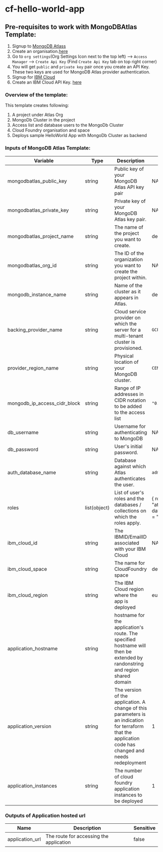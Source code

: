 # cf-hello-world-app
## Pre-requisites to work with MongoDBAtlas Template:
1. Signup to [MongoDB Atlass](https://www.mongodb.com/cloud)
2. Create an organisation.[here](https://cloud.mongodb.com/v2#/preferences/organizations/create)
3. Go to `org settings`(Org Settings Icon next to the top left) --> `Access Manager` --> `Create Api Key` (Find `Create Api Key` tab on top right corner)
4. You will get `public` and `private key` pair once you create an API Key. These two keys are used for MongoDB Atlas provider authentication.
5. Signup for [IBM Cloud](https://cloud.ibm.com)
6. Create an IBM Cloud API Key. [here](https://cloud.ibm.com/iam/apikeys)


### Overview of the template:

This template creates following:
1. A project under Atlas Org
2. MongoDb Cluster in the project
3. Access list and database users to the MongoDb Cluster
4. Cloud Foundry organisation and space
5. Deploys sample HelloWorld App with MongoDb Cluster as backend

### Inputs of MongoDB Atlas Template:
|Variable|Type|Description|Default|
|-----|-----|-----|----|
| mongodbatlas_public_key  |string|Public key of your MongoDB Atlas API key pair |NA|
| mongodbatlas_private_key |string|Private key of your MongoDB Atlas key pair.|NA|
| mongodbatlas_project_name|string|The name of the project you want to create. |demo-project|
| mongodbatlas_org_id      |string|The ID of the organization you want to create the project within.|NA|
| mongodb_instance_name    |string|Name of the cluster as it appears in Atlas.|demo-project|
| backing_provider_name    |string|Cloud service provider on which the server for a multi-tenant cluster is provisioned.|`GCP`|
| provider_region_name       |string|Physical location of your MongoDB cluster.|`CENTRAL_US`|
| mongodb_ip_access_cidr_block    |string|Range of IP addresses in CIDR notation to be added to the access list|`"0.0.0.0/0"`|
| db_username              |string|Username for authenticating to MongoDB|NA|
| db_password              |string|User's initial password.|NA|
| auth_database_name              |string|Database against which Atlas authenticates the user.|`admin`|
| roles              |list(object)|List of user's roles and the databases / collections on which the roles apply.|{ role_name = "atlasAdmin" database_name = "admin" }|
| ibm_cloud_id|string|The IBMID/EmailID associated with your IBM Cloud|NA|
| ibm_cloud_space|string|The name for CloudFoundry space|dev|
| ibm_cloud_region|string|The IBM Cloud region where the app is deployed|eu-gb|
| application_hostname|string|hostname for the application's route. The specified hostname will then be extended by randonstring and region shared domain||
| application_version|string|The version of the application. A change of this parameters is an indication for terraform that the application code has changed and needs redeployment|1|
| application_instances|string|The number of cloud foundry application instances to be deployed|1|

### Outputs of Application hosted url
|Name|Description|Sensitive|
|-----|----------|---------|
|application_url|The route for accessing the application |false|
